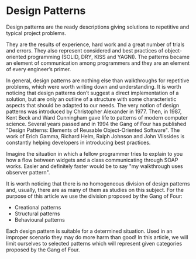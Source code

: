 # Design Patterns

Design patterns are the ready descriptions giving solutions to repetitive and typical project problems.

They are the results of experience, hard work and a great number of trials and errors. They also represent considered
and best practices of object-oriented programming (SOLID, DRY, KISS and YAGNI). The patterns became an element of
communication among programmers and they are an element of every engineer’s primer.

In general, design patterns are nothing else than walkthroughs for repetitive problems, which were worth writing down
and understanding. It is worth noticing that design patterns don’t suggest a direct implementation of a solution, but
are only an outline of a structure with some characteristic aspects that should be adapted to our needs.
The very notion of design patterns was introduced by Christopher Alexander in 1977. Then, in 1987, Kent Beck and Ward
Cunningham gave life to patterns of modern computer science. Several years passed and in 1994 the Gang of Four has
published "Design Patterns: Elements of Reusable Object-Oriented Software". The work of Erich Gamma, Richard Helm, Ralph
Johnson and John Vlissides is constantly helping developers in introducing best practices.

Imagine the situation in which a fellow programmer tries to explain to you how a flow between widgets and a class
communicating through SOAP works. Easier and definitely faster would be to say "my walkthrough uses observer pattern".

It is worth noticing that there is no homogeneous division of design patterns and, usually, there are as many of them as
studies on this subject. For the purpose of this article we use the division proposed by the Gang of Four:

- Creational patterns
- Structural patterns
- Behavioural patterns

Each design pattern is suitable for a determined situation. Used in an improper scenario they may do more harm than
good!
In this article, we will limit ourselves to selected patterns which will represent given categories proposed by the Gang
of Four.